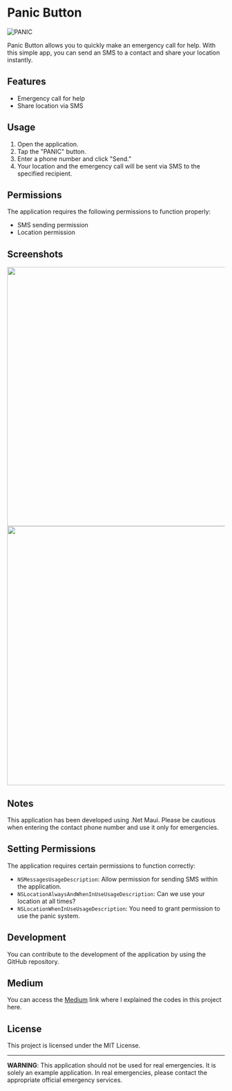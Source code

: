 # Panic Button

![PANIC](https://github.com/erdalkama/SOSMaui/assets/34250103/6b370662-27e5-4e58-a4a4-37424662c88d)

Panic Button allows you to quickly make an emergency call for help. With this simple app, you can send an SMS to a contact and share your location instantly.

## Features

- Emergency call for help
- Share location via SMS

## Usage

1. Open the application.
2. Tap the "PANIC" button.
3. Enter a phone number and click "Send."
4. Your location and the emergency call will be sent via SMS to the specified recipient.

## Permissions

The application requires the following permissions to function properly:

- SMS sending permission
- Location permission

## Screenshots

<img src="https://github.com/erdalkama/SOSMaui/assets/34250103/e20f892b-6dd1-4d41-bc71-5f2a71d4263c" height="600">
<img src="https://github.com/erdalkama/SOSMaui/assets/34250103/629b3fb6-ce49-4591-a78a-c396e1193733" height="600">

## Notes

This application has been developed using .Net Maui. Please be cautious when entering the contact phone number and use it only for emergencies.

## Setting Permissions

The application requires certain permissions to function correctly:

- `NSMessagesUsageDescription`: Allow permission for sending SMS within the application.
- `NSLocationAlwaysAndWhenInUseUsageDescription`: Can we use your location at all times?
- `NSLocationWhenInUseUsageDescription`: You need to grant permission to use the panic system.

## Development

You can contribute to the development of the application by using the GitHub repository.

## Medium

You can access the [Medium](https://medium.com/@erdalkama/developing-a-simple-emergency-button-app-with-maui-bc36aeca58e8) link where I explained the codes in this project here. 

## License

This project is licensed under the MIT License.

---
**WARNING**: This application should not be used for real emergencies. It is solely an example application. In real emergencies, please contact the appropriate official emergency services.
